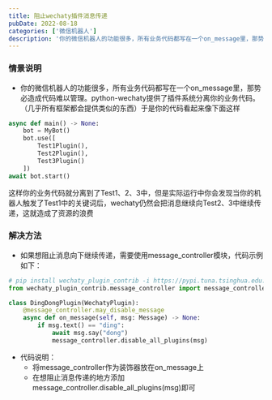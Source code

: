 ```yaml
---
title: 阻止wechaty插件消息传递
pubDate: 2022-08-18
categories: ['微信机器人']
description: '你的微信机器人的功能很多，所有业务代码都写在一个on_message里，那势必造成代码难以管理。python-wechaty提供了插件系统分离你的业务代码。'
---
```


### 情景说明

- 你的微信机器人的功能很多，所有业务代码都写在一个on_message里，那势必造成代码难以管理。python-wechaty提供了插件系统分离你的业务代码。（几乎所有框架都会提供类似的东西）于是你的代码看起来像下面这样

```python
async def main() -> None:
    bot = MyBot()
    bot.use([
        Test1Plugin(),
        Test2Plugin(),
        Test3Plugin()
    ])
await bot.start()
```

这样你的业务代码就分离到了Test1、2、3中，但是实际运行中你会发现当你的机器人触发了Test1中的关键词后，wechaty仍然会把消息继续向Test2、3中继续传递，这就造成了资源的浪费

### 解决方法

- 如果想阻止消息向下继续传递，需要使用message_controller模块，代码示例如下：

```python
# pip install wechaty_plugin_contrib -i https://pypi.tuna.tsinghua.edu.cn/simple
from wechaty_plugin_contrib.message_controller import message_controller

class DingDongPlugin(WechatyPlugin):
    @message_controller.may_disable_message
    async def on_message(self, msg: Message) -> None:
        if msg.text() == "ding":
            await msg.say("dong")
            message_controller.disable_all_plugins(msg)
```

- 代码说明：
  - 将message_controller作为装饰器放在on_message上
  - 在想阻止消息传递的地方添加message_controller.disable_all_plugins(msg)即可
